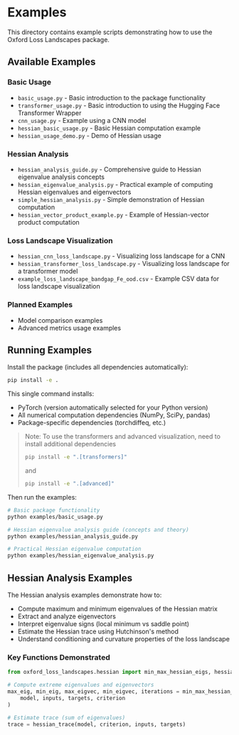 # Examples

This directory contains example scripts demonstrating how to use the Oxford Loss Landscapes package.

## Available Examples

### Basic Usage

- `basic_usage.py` - Basic introduction to the package functionality
- `transformer_usage.py` - Basic introduction to using the Hugging Face Transformer Wrapper
- `cnn_usage.py` - Example using a CNN model
- `hessian_basic_usage.py` - Basic Hessian computation example
- `hessian_usage_demo.py` - Demo of Hessian usage

### Hessian Analysis

- `hessian_analysis_guide.py` - Comprehensive guide to Hessian eigenvalue analysis concepts
- `hessian_eigenvalue_analysis.py` - Practical example of computing Hessian eigenvalues and eigenvectors
- `simple_hessian_analysis.py` - Simple demonstration of Hessian computation
- `hessian_vector_product_example.py` - Example of Hessian-vector product computation

### Loss Landscape Visualization

- `hessian_cnn_loss_landscape.py` - Visualizing loss landscape for a CNN
- `hessian_transformer_loss_landscape.py` - Visualizing loss landscape for a transformer model
- `example_loss_landscape_bandgap_Fe_ood.csv` - Example CSV data for loss landscape visualization

### Planned Examples

- Model comparison examples
- Advanced metrics usage examples

## Running Examples

Install the package (includes all dependencies automatically):

```bash
pip install -e .
```

This single command installs:

- PyTorch (version automatically selected for your Python version)  
- All numerical computation dependencies (NumPy, SciPy, pandas)
- Package-specific dependencies (torchdiffeq, etc.)

> Note: To use the transformers and advanced visualization, need to install additional dependencies
>
> ```bash
> pip install -e ".[transformers]"
> ```
>
> and
>
>```bash
> pip install -e ".[advanced]"
> ```

Then run the examples:

```bash
# Basic package functionality
python examples/basic_usage.py

# Hessian eigenvalue analysis guide (concepts and theory)
python examples/hessian_analysis_guide.py

# Practical Hessian eigenvalue computation
python examples/hessian_eigenvalue_analysis.py
```

## Hessian Analysis Examples

The Hessian analysis examples demonstrate how to:

- Compute maximum and minimum eigenvalues of the Hessian matrix
- Extract and analyze eigenvectors  
- Interpret eigenvalue signs (local minimum vs saddle point)
- Estimate the Hessian trace using Hutchinson's method
- Understand conditioning and curvature properties of the loss landscape

### Key Functions Demonstrated

```python
from oxford_loss_landscapes.hessian import min_max_hessian_eigs, hessian_trace

# Compute extreme eigenvalues and eigenvectors
max_eig, min_eig, max_eigvec, min_eigvec, iterations = min_max_hessian_eigs(
    model, inputs, targets, criterion
)

# Estimate trace (sum of eigenvalues)
trace = hessian_trace(model, criterion, inputs, targets)
```
